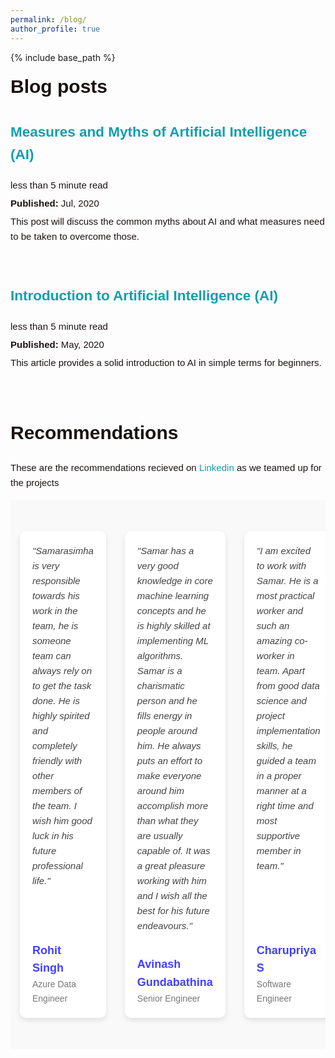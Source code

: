 ```yaml
---
permalink: /blog/
author_profile: true
---
```

{% include base_path %}
<style>
.content-container {
  font-size: 15px;
  color: #1B1212;
  line-height: 1.6;
}
.content-container a {
  text-decoration: none;
  color: #4040FF;
}
.content-container a:hover {
  text-decoration: underline;
}
</style>

<div class="content-container">

<div class="content-container" style="font-family: Arial, sans-serif; line-height: 1.6;">
<div class="content-container" style="font-family: Arial, sans-serif; line-height: 1.6; width: 100%; padding: 0; margin: 0;">
    <h1 class="page__title" style="margin: 0;">Blog posts</h1>
    <h2 id="2199" class="archive__subtitle" style="font-size: 15px; margin: 10px 0;"></h2>
    <div class="list__item" style="width: 100%; padding: 0;">
        <article class="archive__item" itemscope itemtype="http://schema.org/CreativeWork" style="margin: 10px 0; padding: 0;">
            <h2 class="archive__item-title" itemprop="headline">
                <a href="https://medium.com/@samarasimhapeyala/measures-and-myths-of-artificial-intelligence-ai-ff47b093f03" rel="permalink" style="color: rgb(16, 158, 176); text-decoration: none;">Measures and Myths of Artificial Intelligence (AI)</a>
            </h2>
            <p class="page__meta" style="font-size: 15px; margin: 5px 0;"><i class="fa fa-clock-o" aria-hidden="true"></i> less than 5 minute read</p>
            <p class="page__date" style="font-size: 15px; margin: 5px 0;"><strong><i class="fa fa-fw fa-calendar" aria-hidden="true"></i> Published:</strong> <time datetime="2199-01-01T00:00:00+00:00">Jul, 2020</time></p>
            <p class="archive__item-excerpt" itemprop="description" style="font-size: 15px; margin: 5px 0;">This post will discuss the common myths about AI and what measures need to be taken to overcome those.</p>
        </article>
    </div>
<br>
  
  <h2 id="2015" class="archive__subtitle" style="font-size: 15px; margin: 10px 0;"></h2>
    <div class="list__item" style="width: 100%; padding: 0;">
        <article class="archive__item" itemscope itemtype="http://schema.org/CreativeWork" style="margin: 10px 0; padding: 0;">
            <h2 class="archive__item-title" itemprop="headline">
                <a href="https://medium.com/@samarasimhapeyala/introduction-to-artificial-intelligence-ai-c3c4acf9f9b3" rel="permalink" style="color: rgb(16, 158, 176);  text-decoration: none;">Introduction to Artificial Intelligence (AI)</a>
            </h2>
            <p class="page__meta" style="font-size: 15px; margin: 5px 0;"><i class="fa fa-clock-o" aria-hidden="true"></i> less than 5 minute read</p>
            <p class="page__date" style="font-size: 15px; margin: 5px 0;"><strong><i class="fa fa-fw fa-calendar" aria-hidden="true"></i> Published:</strong> <time datetime="2015-08-14T00:00:00+00:00">May, 2020</time></p>
            <p class="archive__item-excerpt" itemprop="description" style="font-size: 15px; margin: 5px 0;">This article provides a solid introduction to AI in simple terms for beginners.</p>
        </article>
    </div>
</div>

<br>

<style>
.testimonials {
  width: 100%;
  overflow: hidden;
  position: relative;
  padding: 50px 0;
  background: #f9f9f9;
}

.testimonial-container {
  display: flex;
  transition: transform 0.5s ease;
}

.testimonial-slider {
  display: flex;
  width: 300%; /* Total width for three cards */
}

.testimonial-box {
  width: 50%; /* Show 2 cards at a time */
  padding: 20px;
  box-sizing: border-box;
  background: white;
  margin: 0 15px;
  box-shadow: 0px 4px 8px rgba(0, 0, 0, 0.1);
  border-radius: 10px;
  display: flex;
  flex-direction: column;
  justify-content: space-between;
  transition: box-shadow 0.3s ease, transform 0.3s ease;
}

.testimonial-box:hover {
  box-shadow: 0px 8px 16px rgba(0, 0, 0, 0.2);
  transform: scale(1.02); /* Slightly enlarge the box */
}

.testimonial-content {
  font-size: 15px;
  color: #444;
  font-style: italic;
  margin-bottom: 15px;
}

.client-info {
  display: flex;
  align-items: center;
  justify-content: flex-start;
  margin-top: 20px;
}

.client-info img {
  border-radius: 50%;
  width: 60px;
  height: 60px;
  margin-right: 15px;
}

.client-info .client-name {
  font-size: 18px;
  font-weight: bold;
  color: #333;
}

.client-info .client-title {
  font-size: 14px;
  color: #777;
}
</style>

<h1 style="text-align: left;">Recommendations</h1>
<p style="font-size: 15px;">These are the recommendations recieved on <a href="https://www.linkedin.com/in/samarasimhapeyala" style="color: rgb(16, 158, 176); text-decoration: none;">Linkedin</a> as we teamed up for the projects</p>
<div class="testimonials">
  <div class="testimonial-container">
    <div class="testimonial-slider" id="testimonialSlider">
      <!-- First recommendation -->
      <div class="testimonial-box">
        <div class="testimonial-content">
          "Samarasimha is very responsible towards his work in the team, he is someone team can always rely on to get the task done. He is highly spirited and completely friendly with other members of the team. I wish him good luck in his future professional life."
        </div>
        <div class="client-info">
          <!--<img src="client1.jpg" alt="Sara Willsson">-->
          <div>
            <div class="client-name"><a href="https://www.linkedin.com/in/rohitsinghonline/">Rohit Singh</a></div>
            <div class="client-title">Azure Data Engineer</div>
          </div>
        </div>
      </div>
      <!-- Second recommendation -->
      <div class="testimonial-box">
        <div class="testimonial-content">
          "Samar has a very good knowledge in core machine learning concepts and he is highly skilled at implementing ML algorithms. Samar is a charismatic person and he fills energy in people around him. He always puts an effort to make everyone around him accomplish more than what they are usually capable of. It was a great pleasure working with him and I wish all the best for his future endeavours."
        </div>
        <div class="client-info">
          <!--<img src="client2.jpg" alt="Jena Karlis">-->
          <div>
            <div class="client-name"><a href="https://www.linkedin.com/in/avinash-gundabathina-10846b140/">Avinash Gundabathina</a></div>
            <div class="client-title">Senior Engineer</div>
          </div>
        </div>
      </div>
      <!-- Third recommendation -->
      <div class="testimonial-box">
        <div class="testimonial-content">
          "I am excited to work with Samar. He is a most practical worker and such an amazing co-worker in team. Apart from good data science and project implementation skills, he guided a team in a proper manner at a right time and most supportive member in team."
        </div>
        <div class="client-info">
          <!--<img src="client3.jpg" alt="Matt Brandon">-->
          <div>
            <div class="client-name"><a href="https://www.linkedin.com/in/charupriya-s-b37504190/">Charupriya S</a></div>
            <div class="client-title">Software Engineer</div>
          </div>
        </div>
      </div>
    </div>
  </div>
</div>

<script>
const slider = document.getElementById('testimonialSlider');
const testimonials = document.querySelectorAll('.testimonial-box');
let index = 0;

function slideTestimonials() {
  index = (index + 1) % (testimonials.length - 1); // Wrap around
  const offset = index * -50; // Move by 50% (two cards)
  slider.style.transform = `translateX(${offset}%)`;
}

setInterval(slideTestimonials, 2000); // Change every 2 seconds
</script>


